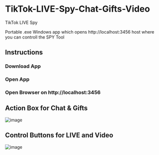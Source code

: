 # TikTok-LIVE-Spy-Chat-Gifts-Video
TikTok LIVE Spy

Portable .exe Windows app which opens http://localhost:3456 host where you can controll the SPY Tool

## Instructions
### Download App
### Open App
### Open Browser on http://localhost:3456

## Action Box for Chat & Gifts
![image](https://github.com/user-attachments/assets/030079ca-eb41-493a-92e7-dadcc7e092a2)

## Control Buttons for LIVE and Video
![image](https://github.com/user-attachments/assets/db8d1004-8cdc-464a-9660-82c2bc13258e)

